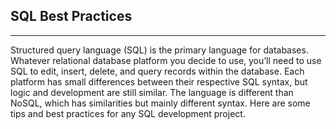 ## SQL Best Practices

------------

Structured query language (SQL) is the primary language for databases. Whatever relational database platform you decide to use, you’ll need to use SQL to edit, insert, delete, and query records within the database. Each platform has small differences between their respective SQL syntax, but logic and development are still similar. The language is different than NoSQL, which has similarities but mainly different syntax. Here are some tips and best practices for any SQL development project.

